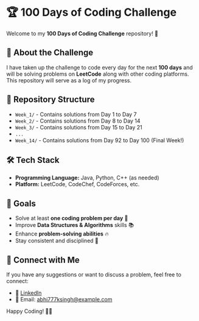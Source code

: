 # 🏆 100 Days of Coding Challenge

Welcome to my **100 Days of Coding Challenge** repository! 🚀

## 📌 About the Challenge
I have taken up the challenge to code every day for the next **100 days** and will be solving problems on **LeetCode** along with other coding platforms. This repository will serve as a log of my progress.

## 📂 Repository Structure
- `Week_1/` - Contains solutions from Day 1 to Day 7  
- `Week_2/` - Contains solutions from Day 8 to Day 14  
- `Week_3/` - Contains solutions from Day 15 to Day 21  
- `...`  
- `Week_14/` - Contains solutions from Day 92 to Day 100 (Final Week!)

## 🛠 Tech Stack
- **Programming Language:** Java, Python, C++ (as needed)
- **Platform:** LeetCode, CodeChef, CodeForces, etc.

## 🚀 Goals
- Solve at least **one coding problem per day** 🏅
- Improve **Data Structures & Algorithms** skills 📚
- Enhance **problem-solving abilities** 🔥
- Stay consistent and disciplined 💪

## 📌 Connect with Me
If you have any suggestions or want to discuss a problem, feel free to connect:
- 💼 [LinkedIn](#https://www.linkedin.com/in/abhishek-kumar-bio/)   
- 📧 Email: abhi777ksingh@example.com

Happy Coding! 🚀🎯
